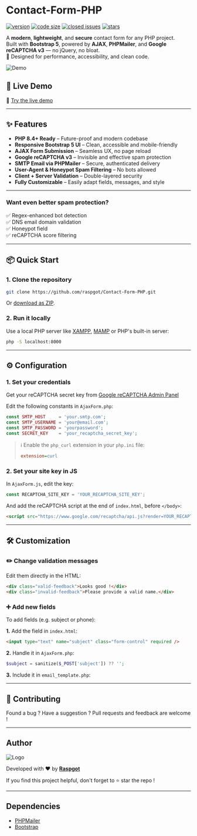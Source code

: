 # Contact-Form-PHP

[![version](https://img.shields.io/badge/version-1.6.0-blue.svg)](https://github.com/raspgot/Contact-Form-PHP)
[![code size](https://img.shields.io/github/languages/code-size/raspgot/Contact-Form-PHP)](https://github.com/raspgot/Contact-Form-PHP)
[![closed issues](https://img.shields.io/github/issues-closed-raw/raspgot/Contact-Form-PHP)](https://github.com/raspgot/Contact-Form-PHP/issues?q=is%3Aissue+is%3Aclosed)
[![stars](https://img.shields.io/github/stars/raspgot/Contact-Form-PHP?style=social)](https://github.com/raspgot/Contact-Form-PHP/stargazers)

A **modern**, **lightweight**, and **secure** contact form for any PHP project.  
Built with **Bootstrap 5**, powered by **AJAX**, **PHPMailer**, and **Google reCAPTCHA v3** — no jQuery, no bloat.  
🔐 Designed for performance, accessibility, and clean code.

![Demo](https://github.raspgot.fr/contact-form-raspgot.gif)

## 🚀 Live Demo

🔗 [Try the live demo](https://github.raspgot.fr)

---

## ✨ Features

-   **PHP 8.4+ Ready** – Future-proof and modern codebase
-   **Responsive Bootstrap 5 UI** – Clean, accessible and mobile-friendly
-   **AJAX Form Submission** – Seamless UX, no page reload
-   **Google reCAPTCHA v3** – Invisible and effective spam protection
-   **SMTP Email via PHPMailer** – Secure, authenticated delivery
-   **User-Agent & Honeypot Spam Filtering** – No bots allowed
-   **Client + Server Validation** – Double-layered security
-   **Fully Customizable** – Easily adapt fields, messages, and style

---

### Want even better spam protection?

✅ Regex-enhanced bot detection  
✅ DNS email domain validation  
✅ Honeypot field  
✅ reCAPTCHA score filtering

---

## 📦 Quick Start

### 1. Clone the repository

```bash
git clone https://github.com/raspgot/Contact-Form-PHP.git
```

Or [download as ZIP](https://github.com/raspgot/Contact-Form-PHP/archive/master.zip).

### 2. Run it locally

Use a local PHP server like [XAMPP](https://www.apachefriends.org), [MAMP](https://www.mamp.info) or PHP's built-in server:

```bash
php -S localhost:8000
```

---

## ⚙️ Configuration

### 1. Set your credentials

Get your reCAPTCHA secret key from [Google reCAPTCHA Admin Panel](https://www.google.com/recaptcha/admin)

Edit the following constants in `AjaxForm.php`:

```php
const SMTP_HOST     = 'your.smtp.com';
const SMTP_USERNAME = 'your@email.com';
const SMTP_PASSWORD = 'yourpassword';
const SECRET_KEY    = 'your_recaptcha_secret_key';
```

> ℹ️ Enable the `php_curl` extension in your `php.ini` file:
>
> ```ini
> extension=curl
> ```

### 2. Set your site key in JS

In `AjaxForm.js`, edit the key:

```js
const RECAPTCHA_SITE_KEY = 'YOUR_RECAPTCHA_SITE_KEY';
```

And add the reCAPTCHA script at the end of `index.html`, before `</body>`:

```html
<script src="https://www.google.com/recaptcha/api.js?render=YOUR_RECAPTCHA_SITE_KEY"></script>
```

---

## 🛠️ Customization

### ✏️ Change validation messages

Edit them directly in the HTML:

```html
<div class="valid-feedback">Looks good !</div>
<div class="invalid-feedback">Please provide a valid name.</div>
```

### ➕ Add new fields

To add fields (e.g. subject or phone):

**1.** Add the field in `index.html`:

```html
<input type="text" name="subject" class="form-control" required />
```

**2.** Handle it in `AjaxForm.php`:

```php
$subject = sanitize($_POST['subject']) ?? '';
```

**3.** Include it in `email_template.php`:

---

## 🙌 Contributing

Found a bug ? Have a suggestion ? Pull requests and feedback are welcome !

---

## Author

![Logo](https://github.raspgot.fr/raspgot-blue.png)

Developed with ❤️ by [**Raspgot**](https://raspgot.fr)

If you find this project helpful, don't forget to ⭐ star the repo !

---

## Dependencies

-   [PHPMailer](https://github.com/PHPMailer/PHPMailer)
-   [Bootstrap](https://github.com/twbs/bootstrap)
